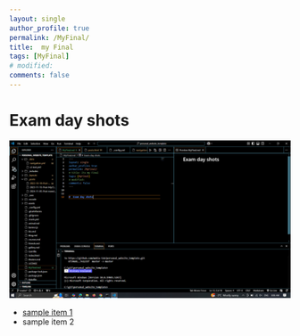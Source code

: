 ```yaml
---
layout: single
author_profile: true
permalink: /MyFinal/
title:  my Final
tags: [MyFinal]
# modified: 
comments: false
---
```


 
#  Exam day shots

![exam screenshot](/assets/images/Screenshot(82).jpg)


-  [sample item 1](https://fccourse.liara.run)
-  sample item 2

